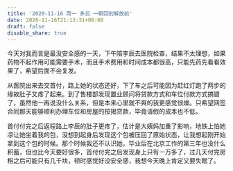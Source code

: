 ```yaml
---
title: '2020-11-16 周一 多云 一朝回到解放前'
date: 2020-11-16T21:13:31+08:00
draft: false
disable_share: true
---
```


今天对我而言是最没安全感的一天，下午陪李辰去医院检查，结果不太理想，如果药物不起作用可能需要手术，而且手术费用和时间成本都很高，只能先药先看看效果了，希望后面不会复发。

<!--more-->

从医院出来去交首付，路上她的状态还好，下了车之后可能因为赶红灯跑了两步的缘故肚子又疼了起来。到了售楼部发现置业顾问将贷款方式和车位付款方式搞错了，虽然他一再说没什么关系，但是本来心里就不爽的我更感觉很燥。只希望网签合同那天能够顺利办理车位和房屋的按揭贷款，毕竟请假的成本也不低。

首付付完之后返程路上李辰的肚子更疼了，估计是大姨妈加重了影响，地铁上怕她凉让她坐着我的包，没想到起身后发现这个包被压回了原始状态，让我想起刚开始拿到这个包的时候。那个时候我还不认识她，毕业后在北京工作的第三年也没什么积蓄，但也比今天要好很多，首付付完之后发现身上只有一万多了，过几天付完房租之后可能只有几千块，顿时感觉好没安全感，我想今天晚上肯定又要失眠了。
